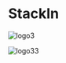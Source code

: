 # StackIn

![logo3](https://github.com/Saksham14coder/StackIn/assets/112418122/66b421b2-2ad7-4fdc-8987-3b2b1847258d)

![logo33](https://github.com/Saksham14coder/StackIn/assets/112418122/969ecd71-8f95-49b2-b73c-8cb1024dc511)
